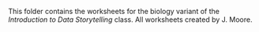 
This folder contains the worksheets for the biology variant of the *Introduction to Data Storytelling* class.  All worksheets created by J. Moore.
